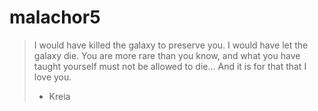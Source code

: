 # malachor5
 >   I would have killed the galaxy to preserve you. I would have let the galaxy die. You are more rare than you know, and what you have taught yourself must not be allowed to die… And it is for that that I love you.
 >   - Kreia